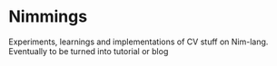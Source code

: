 # Nimmings
Experiments, learnings and implementations of CV stuff on Nim-lang. Eventually to be turned into tutorial or blog
